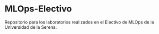 # MLOps-Electivo
Repositorio para los laboratorios realizados en el Electivo de MLOps de la Universidad de la Serena.
